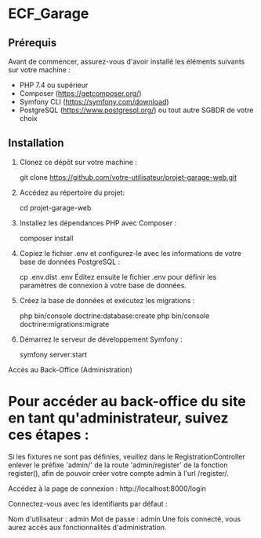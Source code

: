 # ECF_Garage

## Prérequis

Avant de commencer, assurez-vous d'avoir installé les éléments suivants sur votre machine :

- PHP 7.4 ou supérieur
- Composer (https://getcomposer.org/)
- Symfony CLI (https://symfony.com/download)
- PostgreSQL (https://www.postgresql.org/) ou tout autre SGBDR de votre choix

## Installation

1. Clonez ce dépôt sur votre machine :
  
   git clone https://github.com/votre-utilisateur/projet-garage-web.git

2. Accédez au répertoire du projet:

   cd projet-garage-web

3. Installez les dépendances PHP avec Composer :

   composer install

4. Copiez le fichier .env et configurez-le avec les informations de votre base de données PostgreSQL :

   cp .env.dist .env
   Éditez ensuite le fichier .env pour définir les paramètres de connexion à votre base de données.

5. Créez la base de données et exécutez les migrations :
   
   php bin/console doctrine:database:create
   php bin/console doctrine:migrations:migrate

6. Démarrez le serveur de développement Symfony :
   
   symfony server:start


Accès au Back-Office (Administration)

# Pour accéder au back-office du site en tant qu'administrateur, suivez ces étapes :

Si les fixtures ne sont pas définies, veuillez dans le RegistrationController enlever le préfixe 'admin/' de la route 'admin/register' de la fonction register(), afin de pouvoir créer votre compte admin à l'url /register/.

Accédez à la page de connexion : http://localhost:8000/login

Connectez-vous avec les identifiants par défaut :

Nom d'utilisateur : admin
Mot de passe : admin
Une fois connecté, vous aurez accès aux fonctionnalités d'administration.
